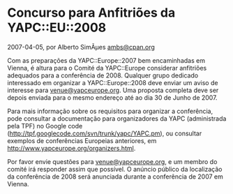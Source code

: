
# Concurso para Anfitriões da YAPC::EU::2008

 2007-04-05, por Alberto SimÃµes <ambs@cpan.org>

 <p>Com as preparações da YAPC::Europe::2007 bem encaminhadas em Vienna, é altura para o Comité da YAPC::Europe considerar anfitriões adequados para a conferência de 2008. Qualquer grupo dedicado interessado em organizar a 
YAPC::Europe::2008 deve enviar um aviso de interesse para 
<a href="mailto:venue@yapceurope.org">venue@yapceurope.org</a>. Uma proposta completa deve ser depois enviada para o mesmo endereço até ao dia 30 de Junho de 2007.
</p><p>
Para mais informação sobre os requisitos para organizar a conferência, pode consultar a documentação para organizadores da YAPC
 (administrada pela TPF) no Google code
(<a href="http://tpf.googlecode.com/svn/trunk/yapc/YAPC.pm">http://tpf.googlecode.com/svn/trunk/yapc/YAPC.pm</a>), ou consultar exemplos de conferências Europeias anteriores, em 
<a href="http://www.yapceurope.org/organizers.html">http://www.yapceurope.org/organizers.html</a>.
</p><p>
Por favor envie questões para 
<a href="mailto:venue@yapceurope.org">venue@yapceurope.org</a>, e um membro do comité irá responder assim que possível. O anúncio público da localização da conferência de 2008 será anunciada  durante a conferência de 2007 em Vienna.
</p>
